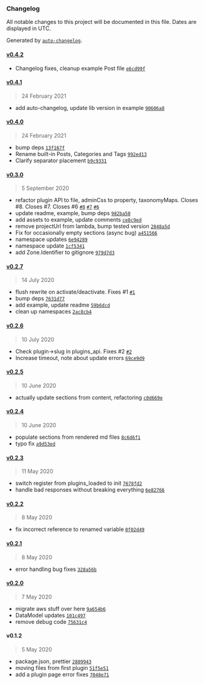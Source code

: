 ### Changelog

All notable changes to this project will be documented in this file. Dates are displayed in UTC.

Generated by [`auto-changelog`](https://github.com/CookPete/auto-changelog).

#### [v0.4.2](https://github.com/ideasonpurpose/wp-data-model/compare/v0.4.1...v0.4.2)

- Changelog fixes, cleanup example Post file [`e6cd99f`](https://github.com/ideasonpurpose/wp-data-model/commit/e6cd99f7a93bf72402ed131241bb84e7e004d265)

#### [v0.4.1](https://github.com/ideasonpurpose/wp-data-model/compare/v0.4.0...v0.4.1)

> 24 February 2021

- add auto-changelog, update lib version in example [`90606a8`](https://github.com/ideasonpurpose/wp-data-model/commit/90606a8d6db14fb4c04f1c615e426555f1f75927)

#### [v0.4.0](https://github.com/ideasonpurpose/wp-data-model/compare/v0.3.0...v0.4.0)

> 24 February 2021

- bump deps [`13f167f`](https://github.com/ideasonpurpose/wp-data-model/commit/13f167f2b854907778f281cfa53a2316d0c7009c)
- Rename built-in Posts, Categories and Tags [`992ed13`](https://github.com/ideasonpurpose/wp-data-model/commit/992ed13f42708cc909d8a485388b91240f5b6713)
- Clarify separator placement [`b9c9331`](https://github.com/ideasonpurpose/wp-data-model/commit/b9c9331da06949db004bc4003584bf4051600bc7)

#### [v0.3.0](https://github.com/ideasonpurpose/wp-data-model/compare/v0.2.7...v0.3.0)

> 5 September 2020

- refactor plugin API to file, adminCss to property, taxonomyMaps. Closes #8. Closes #7. Closes #6 [`#8`](https://github.com/ideasonpurpose/wp-data-model/issues/8) [`#7`](https://github.com/ideasonpurpose/wp-data-model/issues/7) [`#6`](https://github.com/ideasonpurpose/wp-data-model/issues/6)
- update readme, example, bump deps [`982ba50`](https://github.com/ideasonpurpose/wp-data-model/commit/982ba502874127afa5a04c138ebdb0cc3afb457f)
- add assets to example, update comments [`ce8c9ed`](https://github.com/ideasonpurpose/wp-data-model/commit/ce8c9ed3291eb2d41fc1a46ef2de363728c154a4)
- remove projectUrl from lambda, bump tested version [`2848a5d`](https://github.com/ideasonpurpose/wp-data-model/commit/2848a5d7f9b8b0bea071300c96bb697be96fa778)
- Fix for occasionally empty sections (async bug) [`a451566`](https://github.com/ideasonpurpose/wp-data-model/commit/a451566bacc22acdb8ac2103d4767fa338fb395c)
- namespace updates [`6e94289`](https://github.com/ideasonpurpose/wp-data-model/commit/6e9428937506c2f76c9b708b9dba5b803da2032b)
- namespace update [`1cf5341`](https://github.com/ideasonpurpose/wp-data-model/commit/1cf53417cd4e5e1c67390607489e02f167bd7b1c)
- add Zone.Identifier to gitignore [`979d7d3`](https://github.com/ideasonpurpose/wp-data-model/commit/979d7d35aed88c1e121f4f8e37eac2f2b694171a)

#### [v0.2.7](https://github.com/ideasonpurpose/wp-data-model/compare/v0.2.6...v0.2.7)

> 14 July 2020

- flush rewrite on activate/deactivate. Fixes #1 [`#1`](https://github.com/ideasonpurpose/wp-data-model/issues/1)
- bump deps [`7631d77`](https://github.com/ideasonpurpose/wp-data-model/commit/7631d7752aa0a26ac1f4f2d17b809eab7d760d91)
- add example, update readme [`59b6dcd`](https://github.com/ideasonpurpose/wp-data-model/commit/59b6dcd625d74a61e78b660dd0a9acf48e14a02a)
- clean up namespaces [`2ac8cb4`](https://github.com/ideasonpurpose/wp-data-model/commit/2ac8cb4e01e52cf97ca1568b85a2b543498396b4)

#### [v0.2.6](https://github.com/ideasonpurpose/wp-data-model/compare/v0.2.5...v0.2.6)

> 10 July 2020

- Check plugin-&gt;slug in plugins_api. Fixes #2 [`#2`](https://github.com/ideasonpurpose/wp-data-model/issues/2)
- Increase timeout, note about update errors [`69ce9d9`](https://github.com/ideasonpurpose/wp-data-model/commit/69ce9d98be7913925ef5f3d41d5e4d926e571e30)

#### [v0.2.5](https://github.com/ideasonpurpose/wp-data-model/compare/v0.2.4...v0.2.5)

> 10 June 2020

- actually update sections from content, refactoring [`c0d669e`](https://github.com/ideasonpurpose/wp-data-model/commit/c0d669e47e77069760697066b09f6b9a47e9f9f0)

#### [v0.2.4](https://github.com/ideasonpurpose/wp-data-model/compare/v0.2.3...v0.2.4)

> 10 June 2020

- populate sections from rendered md files [`8c6d6f1`](https://github.com/ideasonpurpose/wp-data-model/commit/8c6d6f16c55011322e9751d976daa083e33f2605)
- typo fix [`a9d53ed`](https://github.com/ideasonpurpose/wp-data-model/commit/a9d53edd290da0c19a7a01337f877f93efebe7a0)

#### [v0.2.3](https://github.com/ideasonpurpose/wp-data-model/compare/v0.2.2...v0.2.3)

> 11 May 2020

- switch register from plugins_loaded to init [`7678fd2`](https://github.com/ideasonpurpose/wp-data-model/commit/7678fd29b08a0e13549e791dd6d1237e1eea2feb)
- handle  bad responses without breaking everything [`6e82766`](https://github.com/ideasonpurpose/wp-data-model/commit/6e82766301d520dfc585f73bb83efcba227eb75f)

#### [v0.2.2](https://github.com/ideasonpurpose/wp-data-model/compare/v0.2.1...v0.2.2)

> 8 May 2020

- fix incorrect reference to renamed variable [`0f02d49`](https://github.com/ideasonpurpose/wp-data-model/commit/0f02d49462af24115cc6f79a7e431522c4fe61ae)

#### [v0.2.1](https://github.com/ideasonpurpose/wp-data-model/compare/v0.2.0...v0.2.1)

> 8 May 2020

- error handling bug fixes [`328a56b`](https://github.com/ideasonpurpose/wp-data-model/commit/328a56b2e1564080bac61be06979e1e30065d8b0)

#### [v0.2.0](https://github.com/ideasonpurpose/wp-data-model/compare/v0.1.2...v0.2.0)

> 7 May 2020

- migrate aws stuff over here [`9a654b6`](https://github.com/ideasonpurpose/wp-data-model/commit/9a654b67268d081eab3ca8a16973ae3a825f9400)
- DataModel updates [`101c497`](https://github.com/ideasonpurpose/wp-data-model/commit/101c4979220f0b04e7c7c31225b12c8ebe7d9920)
- remove debug code [`75631c4`](https://github.com/ideasonpurpose/wp-data-model/commit/75631c49bdeb491647e43b869c5685eb08bf8909)

#### v0.1.2

> 5 May 2020

- package.json, prettier [`2889943`](https://github.com/ideasonpurpose/wp-data-model/commit/2889943947d2cd8c769dc032fdd41b163b115918)
- moving files from first plugin [`51f5e51`](https://github.com/ideasonpurpose/wp-data-model/commit/51f5e51eb88250e73f75050a0e9e440680bd3e91)
- add a plugin page error fixes [`7048e71`](https://github.com/ideasonpurpose/wp-data-model/commit/7048e719720a7b5dc05db3f3a0f245a516a320ea)
